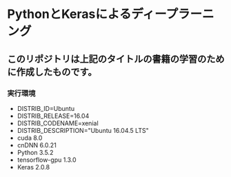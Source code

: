 # PythonとKerasによるディープラーニング
## このリポジトリは上記のタイトルの書籍の学習のために作成したものです。

### 実行環境
* DISTRIB_ID=Ubuntu
* DISTRIB_RELEASE=16.04
* DISTRIB_CODENAME=xenial
* DISTRIB_DESCRIPTION="Ubuntu 16.04.5 LTS"
* cuda 8.0
* cnDNN 6.0.21
* Python 3.5.2
* tensorflow-gpu 1.3.0
* Keras 2.0.8